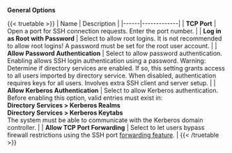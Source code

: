 &NewLine;

**General Options**

{{< truetable >}}
| Name | Description |
|------|-------------|
| **TCP Port** | Open a port for SSH connection requests. Enter the port number. |
| **Log in as Root with Password** | Select to allow root logins. It is not recommended to allow root logins! A password must be set for the root user account. |
| **Allow Password Authentication** | Select to allow password authentication. Enabling allows SSH login authentication using a password. Warning: Determine if directory services are enabled. If so, this setting grants access to all users imported by directory service. When disabled, authentication requires keys for all users. Involves extra SSH client and server setup. |
| **Allow Kerberos Authentication** | Select to allow Kerberos authentication. Before enabling this option, valid entries must exist in:<br>**Directory Services > Kerberos Realms**<br>**Directory Services > Kerberos Keytabs**<br>The system must be able to communicate with the Kerberos domain controller. |
| **Allow TCP Port Forwarding** | Select to let users bypass firewall restrictions using the SSH port [forwarding feature](https://www.symantec.com/connect/articles/ssh-port-forwarding). |
{{< /truetable >}}
